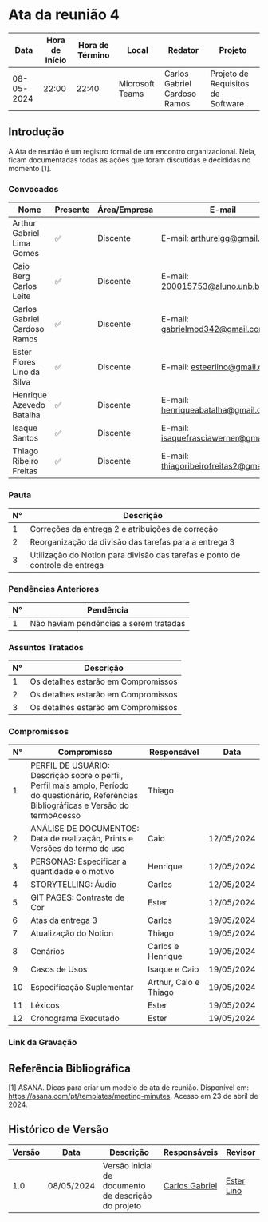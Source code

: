 # Ata da reunião 4

| Data       | Hora de Início | Hora de Término | Local           | Redator               | Projeto       |
|------------|-----------------|------------------|-----------------|-----------------------|---------------|
| 08-05-2024 | 22:00           | 22:40            | Microsoft Teams | Carlos Gabriel Cardoso Ramos | Projeto de Requisitos de Software|

## Introdução

A Ata de reunião é um registro formal de um encontro organizacional. Nela, ficam documentadas todas as ações que foram discutidas e decididas no momento [1].

### Convocados

| Nome                                  | Presente | Área/Empresa | E-mail                                |
|---------------------------------------|----------|--------------|---------------------------------------|
| Arthur Gabriel Lima Gomes                  | ✅        | Discente     | E-mail: arthurelgg@gmail.com |
| Caio Berg Carlos Leite            | ✅        | Discente     | E-mail: 200015753@aluno.unb.br        |
| Carlos Gabriel Cardoso Ramos                | ✅       | Discente     | E-mail: gabrielmod342@gmail.com    |
| Ester Flores Lino da Silva                | ✅       | Discente     | E-mail: esteerlino@gmail.com   |
| Henrique Azevedo Batalha             | ✅       | Discente     | E-mail:  henriqueabatalha@gmail.com     |
| Isaque Santos | ✅        | Discente     | E-mail: isaquefrasciawerner@gmail.com        |
| Thiago Ribeiro Freitas                   | ✅     | Discente     | E-mail: thiagoribeirofreitas2@gmail.com         |

### Pauta

| N°  | Descrição                                         |
|-----|---------------------------------------------------|
| 1   | Correções da entrega 2 e atribuições de correção |
| 2   | Reorganização da divisão das tarefas para a entrega 3 |
| 3   | Utilização do Notion para divisão das tarefas e ponto de controle de entrega |


### Pendências Anteriores

| N°  | Pendência                                          |
|-----|----------------------------------------------------|
| 1   | Não haviam pendências a serem tratadas            |

### Assuntos Tratados

| N°  | Descrição                                           |
|-----|-----------------------------------------------------|
| 1   | Os detalhes estarão em Compromissos |
| 2   | Os detalhes estarão em Compromissos |
| 3   | Os detalhes estarão em Compromissos |

### Compromissos

| N°  | Compromisso                           | Responsável        | Data       |
|-----|---------------------------------------|--------------------|------------|
| 1   | PERFIL DE USUÁRIO: Descrição sobre o perfil, Perfil mais amplo, Período do questionário, Referências Bibliográficas e Versão do termoAcesso | Thiago               | 
| 2   | ANÁLISE DE DOCUMENTOS: Data de realização, Prints e Versões do termo de uso | Caio               | 12/05/2024 |
| 3   | PERSONAS: Especificar a quantidade e o motivo                  | Henrique               | 12/05/2024 |
| 4   | STORYTELLING: Áudio                  | Carlos               | 12/05/2024 |
| 5   | GIT PAGES: Contraste de Cor                  | Ester               | 12/05/2024 |
| 6   | Atas da entrega 3                   | Carlos               | 19/05/2024 |
| 7   | Atualização do Notion                            | Thiago             | 19/05/2024  |
| 8   | Cenários                         |   Carlos e Henrique    | 19/05/2024  |
| 9   | Casos de Usos                         | Isaque e Caio    | 19/05/2024 |
| 10   | Especificação Suplementar                          | Arthur, Caio e Thiago           | 19/05/2024  |
| 11   | Léxicos                    | Ester               | 19/05/2024 |
| 12   | Cronograma Executado                   | Ester              | 19/05/2024 |

### Link da Gravação



## Referência Bibliográfica

[1] ASANA. Dicas para criar um modelo de ata de reunião. Disponível em: https://asana.com/pt/templates/meeting-minutes. Acesso em 23 de abril de 2024.

## Histórico de Versão

| Versão | Data       | Descrição                           | Responsáveis          | Revisor        |
|--------|------------|-------------------------------------|------------------------|----------------|
|  1.0	|08/05/2024|	Versão inicial de documento de descrição do projeto	|[Carlos Gabriel](https://github.com/TheCarlosRamos) |[Ester Lino](https://github.com/esteerlino) |

